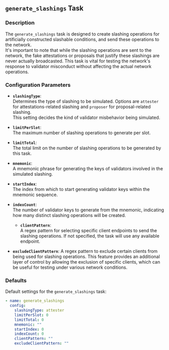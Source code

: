 ## `generate_slashings` Task

### Description
The `generate_slashings` task is designed to create slashing operations for artificially constructed slashable conditions, and send these operations to the network.\
It's important to note that while the slashing operations are sent to the network, the fake attestations or proposals that justify these slashings are never actually broadcasted. This task is vital for testing the network's response to validator misconduct without affecting the actual network operations.

### Configuration Parameters

- **`slashingType`**:\
  Determines the type of slashing to be simulated. Options are `attester` for attestations-related slashing and `proposer` for proposal-related slashing. \
  This setting decides the kind of validator misbehavior being simulated.

- **`limitPerSlot`**:\
  The maximum number of slashing operations to generate per slot.

- **`limitTotal`**:\
  The total limit on the number of slashing operations to be generated by this task.

- **`mnemonic`**:\
  A mnemonic phrase for generating the keys of validators involved in the simulated slashing.

- **`startIndex`**:\
  The index from which to start generating validator keys within the mnemonic sequence.

- **`indexCount`**:\
  The number of validator keys to generate from the mnemonic, indicating how many distinct slashing operations will be created.

  - **`clientPattern`**:\
  A regex pattern for selecting specific client endpoints to send the slashing operations. If not specified, the task will use any available endpoint.

- **`excludeClientPattern`**:
  A regex pattern to exclude certain clients from being used for slashing operations. This feature provides an additional layer of control by allowing the exclusion of specific clients, which can be useful for testing under various network conditions.


### Defaults

Default settings for the `generate_slashings` task:

```yaml
- name: generate_slashings
  config:
    slashingType: attester
    limitPerSlot: 0
    limitTotal: 0
    mnemonic: ""
    startIndex: 0
    indexCount: 0
    clientPattern: ""
    excludeClientPattern: ""
```
